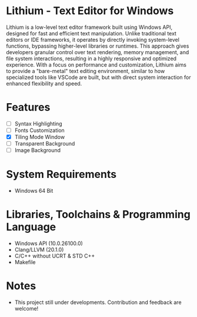 # Lithium - Text Editor for Windows
Lithium is a low-level text editor framework built using Windows API, designed for fast and efficient text manipulation. Unlike traditional text editors or IDE frameworks, it operates by directly invoking system-level functions, bypassing higher-level libraries or runtimes.
This approach gives developers granular control over text rendering, memory management, and file system interactions, resulting in a highly responsive and optimized experience. With a focus on performance and customization, Lithium aims to provide a "bare-metal" text editing environment, similar to how specialized tools like VSCode are built, but with direct system interaction for enhanced flexibility and speed.

# Features
- [ ] Syntax Highlighting
- [ ] Fonts Customization
- [x] Tiling Mode Window
- [ ] Transparent Background
- [ ] Image Background

# System Requirements
- Windows 64 Bit

# Libraries, Toolchains & Programming Language
- Windows API (10.0.26100.0)
- Clang/LLVM (20.1.0)
- C/C++ without UCRT & STD C++
- Makefile

# Notes
- This project still under developments. Contribution and feedback are welcome!
